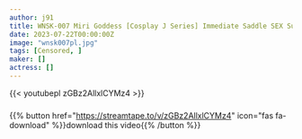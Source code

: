 ```yaml
---
author: j91
title: WNSK-007 Miri Goddess [Cosplay J Series] Immediate Saddle SEX Survival! ! 02
date: 2023-07-22T00:00:00Z
image: "wnsk007pl.jpg"
tags: [Censored, ]
maker: []
actress: []
---
```



{{< youtubepl zGBz2AllxlCYMz4 >}}
###

{{% button href="https://streamtape.to/v/zGBz2AllxlCYMz4" icon="fas fa-download" %}}download this video{{% /button %}}
